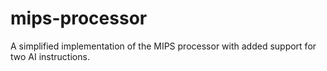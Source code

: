 # mips-processor
A simplified implementation of the MIPS processor with added support for two AI instructions.
